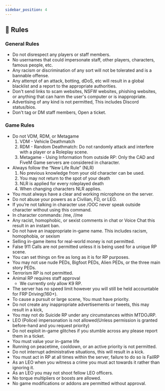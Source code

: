 ```yaml
---
sidebar_position: 4
---
```


## 📕 Rules

### General Rules
- Do not disrespect any players or staff members.
- No usernames that could impersonate staff, other players, characters, famous people, etc.
- Any racism or discrimination of any sort will not be tolerated and is a bannable offense.
- Any attempt of an attack, botting, dDoS, etc will result in a global blacklist and a report to the appropriate authorities.
- Don't send links to scam websites, NSFW websites, phishing websites, or anything that can harm the user's computer or is inappropriate.
- Advertising of any kind is not permitted, This includes Discord status/bios.
- Don't tag or DM staff members, Open a ticket.


### Game Rules
- Do not VDM, RDM, or Metagame
  1. VDM - Vehicle Deathmatch
  2. RDM - Random Deathmatch: Do not randomly attack and interfere with a player or a Roleplay scene.
  3. Metagame - Using Information from outside RP: Only the CAD and FiveM Game servers are considered in character.
- Always follow the “New Life Rule” (NLR)
  1. No previous knowledge from your old character can be used.
  2. You may not return to the spot of your death
  3. NLR is applied for every roleplayed death
  4. When changing characters NLR applies.
- You must always have a clear and working microphone on the server.
- Do not abuse your powers as a Civilian, FD, or LEO.
- If you’re not talking in character use /OOC never speak outside character without using this command.
- In character commands: /me, //me
- Any racist, homophobic, or sexist comments in chat or Voice Chat this result in an instant ban.
- Do not have an inappropriate in-game name. This includes racism, homophobia, or sexism
- Selling in-game items for real-world money is not permitted.
- False 911 Calls are not permitted unless it is being used for a unique RP scene.
- You can set things on fire as long as it is for RP purposes.
- You may not use nude PEDs, Bigfoot PEDs, Alien PEDs, or the three main story PEDs.
- Terrorism RP is not permitted.
- Animal RP requires staff approval
  - We currently only allow K9 RP.
- The server has no speed limit however you will still be held accountable for FRP Driving(160+).
- To cause a pursuit or large scene, You must have priority.
- Do not create any inappropriate advertisements or tweets, this may result in a kick,
- You may not do Suicide RP under any circumstances within MTDOJRP.
- LEO (Police) impersonation is not allowed(Unless permission is granted before-hand and you request priority)
- Do not exploit in-game glitches if you stumble across any please report them in a ticket.
- You must value your in-game life
- Running on peacetime, cooldown, or an active priority is not permitted.
- Do not interrupt administrative situations, this will result in a kick.
- You must act in RP at all times within the server, failure to do so is FailRP
- As an LEO when you witness a crime you must act towards it rather than ignoring it.
- As an LEO you may not shoot fellow LEO officers.
- No torque multipliers or boosts are allowed.
- No game modifications or addons are permitted without approval.
